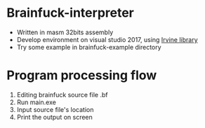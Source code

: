 # Brainfuck-interpreter
- Written in masm 32bits assembly
- Develop environment on visual studio 2017, using [Irvine library](http://kipirvine.com/asm/gettingStartedVS2017/index.htm)
- Try some example in brainfuck-example directory

# Program processing flow
1. Editing brainfuck source file .bf
2. Run main.exe
3. Input source file's location
4. Print the output on screen